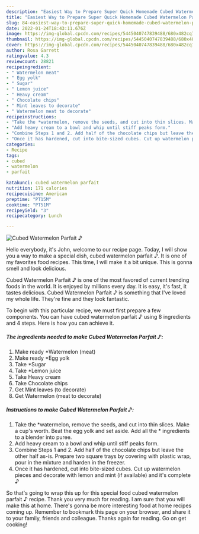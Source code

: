 ```yaml
---
description: "Easiest Way to Prepare Super Quick Homemade Cubed Watermelon Parfait ♪"
title: "Easiest Way to Prepare Super Quick Homemade Cubed Watermelon Parfait ♪"
slug: 84-easiest-way-to-prepare-super-quick-homemade-cubed-watermelon-parfait
date: 2022-01-24T18:43:11.676Z
image: https://img-global.cpcdn.com/recipes/5445040747839488/680x482cq70/cubed-watermelon-parfait-recipe-main-photo.jpg
thumbnail: https://img-global.cpcdn.com/recipes/5445040747839488/680x482cq70/cubed-watermelon-parfait-recipe-main-photo.jpg
cover: https://img-global.cpcdn.com/recipes/5445040747839488/680x482cq70/cubed-watermelon-parfait-recipe-main-photo.jpg
author: Rosa Garrett
ratingvalue: 4.3
reviewcount: 28821
recipeingredient:
- " Watermelon meat"
- " Egg yolk"
- " Sugar"
- " Lemon juice"
- " Heavy cream"
- " Chocolate chips"
- " Mint leaves to decorate"
- " Watermelon meat to decorate"
recipeinstructions:
- "Take the *watermelon, remove the seeds, and cut into thin slices. Make a cup&#39;s worth. Beat the egg yolk and set aside. Add all the * ingredients to a blender into puree."
- "Add heavy cream to a bowl and whip until stiff peaks form."
- "Combine Steps 1 and 2. Add half of the chocolate chips but leave the other half as-is. Prepare two square trays by covering with plastic wrap, pour in the mixture and harden in the freezer."
- "Once it has hardened, cut into bite-sized cubes. Cut up watermelon pieces and decorate with lemon and mint (if available) and it&#39;s complete ♪"
categories:
- Recipe
tags:
- cubed
- watermelon
- parfait

katakunci: cubed watermelon parfait 
nutrition: 171 calories
recipecuisine: American
preptime: "PT15M"
cooktime: "PT51M"
recipeyield: "3"
recipecategory: Lunch

---
```



![Cubed Watermelon Parfait ♪](https://img-global.cpcdn.com/recipes/5445040747839488/680x482cq70/cubed-watermelon-parfait-recipe-main-photo.jpg)

Hello everybody, it's John, welcome to our recipe page. Today, I will show you a way to make a special dish, cubed watermelon parfait ♪. It is one of my favorites food recipes. This time, I will make it a bit unique. This is gonna smell and look delicious.



Cubed Watermelon Parfait ♪ is one of the most favored of current trending foods in the world. It is enjoyed by millions every day. It is easy, it's fast, it tastes delicious. Cubed Watermelon Parfait ♪ is something that I've loved my whole life. They're fine and they look fantastic.


To begin with this particular recipe, we must first prepare a few components. You can have cubed watermelon parfait ♪ using 8 ingredients and 4 steps. Here is how you can achieve it.

<!--inarticleads1-->

##### The ingredients needed to make Cubed Watermelon Parfait ♪:

1. Make ready  *Watermelon (meat)
1. Make ready  *Egg yolk
1. Take  *Sugar
1. Take  *Lemon juice
1. Take  Heavy cream
1. Take  Chocolate chips
1. Get  Mint leaves (to decorate)
1. Get  Watermelon (meat to decorate)




<!--inarticleads2-->

##### Instructions to make Cubed Watermelon Parfait ♪:

1. Take the *watermelon, remove the seeds, and cut into thin slices. Make a cup&#39;s worth. Beat the egg yolk and set aside. Add all the * ingredients to a blender into puree.
1. Add heavy cream to a bowl and whip until stiff peaks form.
1. Combine Steps 1 and 2. Add half of the chocolate chips but leave the other half as-is. Prepare two square trays by covering with plastic wrap, pour in the mixture and harden in the freezer.
1. Once it has hardened, cut into bite-sized cubes. Cut up watermelon pieces and decorate with lemon and mint (if available) and it&#39;s complete ♪




So that's going to wrap this up for this special food cubed watermelon parfait ♪ recipe. Thank you very much for reading. I am sure that you will make this at home. There's gonna be more interesting food at home recipes coming up. Remember to bookmark this page on your browser, and share it to your family, friends and colleague. Thanks again for reading. Go on get cooking!

